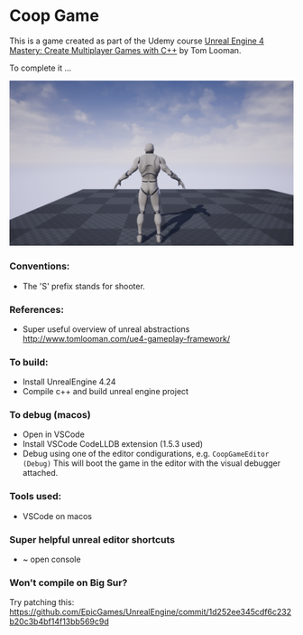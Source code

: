 # Coop Game
This is a game created as part of the Udemy course [Unreal Engine 4 Mastery: Create Multiplayer Games with C++](https://www.udemy.com/unrealengine-cpp/) by Tom Looman.

To complete it ...

![screenshot](co-op.png)

### Conventions: 
* The 'S' prefix stands for shooter.

### References:
* Super useful overview of unreal abstractions http://www.tomlooman.com/ue4-gameplay-framework/

### To build:
* Install UnrealEngine 4.24
* Compile c++ and build unreal engine project

### To debug (macos)
* Open in VSCode
* Install VSCode CodeLLDB extension (1.5.3 used)
* Debug using one of the editor condigurations, e.g. `CoopGameEditor (Debug)`
This will boot the game in the editor with the visual debugger attached.  

### Tools used:
* VSCode on macos

### Super helpful unreal editor shortcuts
* ~ open console

### Won't compile on Big Sur?
Try patching this: https://github.com/EpicGames/UnrealEngine/commit/1d252ee345cdf6c232b20c3b4bf14f13bb569c9d
